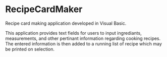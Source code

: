 # RecipeCardMaker
Recipe card making application developed in Visual Basic.

This application provides text fields for users to input ingrediants, measurements, and other pertinant information regarding cooking recipes.
The entered information is then added to a running list of recipe which may be printed on selection.
